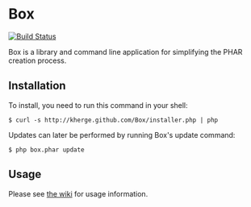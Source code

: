# Box

[![Build Status](https://secure.travis-ci.org/kherge/Box.png?branch=master)](http://travis-ci.org/kherge/Box)

Box is a library and command line application for simplifying the PHAR creation process.

## Installation

To install, you need to run this command in your shell:

    $ curl -s http://kherge.github.com/Box/installer.php | php

Updates can later be performed by running Box's update command:

    $ php box.phar update

## Usage

Please see [the wiki][wiki] for usage information.

[wiki]: https://github.com/kherge/Box/wiki
